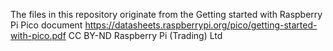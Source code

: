 The files in this repository originate from the Getting started with Raspberry Pi Pico document
https://datasheets.raspberrypi.org/pico/getting-started-with-pico.pdf
CC BY-ND Raspberry Pi (Trading) Ltd